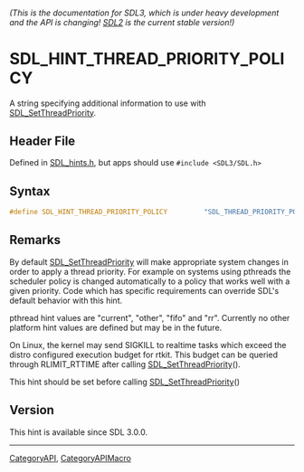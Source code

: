 ###### (This is the documentation for SDL3, which is under heavy development and the API is changing! [SDL2](https://wiki.libsdl.org/SDL2/) is the current stable version!)
# SDL_HINT_THREAD_PRIORITY_POLICY

A string specifying additional information to use with [SDL_SetThreadPriority](SDL_SetThreadPriority).

## Header File

Defined in [SDL_hints.h](https://github.com/libsdl-org/SDL/blob/main/include/SDL3/SDL_hints.h), but apps should use `#include <SDL3/SDL.h>`

## Syntax

```c
#define SDL_HINT_THREAD_PRIORITY_POLICY         "SDL_THREAD_PRIORITY_POLICY"
```

## Remarks

By default [SDL_SetThreadPriority](SDL_SetThreadPriority) will make
appropriate system changes in order to apply a thread priority. For example
on systems using pthreads the scheduler policy is changed automatically to
a policy that works well with a given priority. Code which has specific
requirements can override SDL's default behavior with this hint.

pthread hint values are "current", "other", "fifo" and "rr". Currently no
other platform hint values are defined but may be in the future.

On Linux, the kernel may send SIGKILL to realtime tasks which exceed the
distro configured execution budget for rtkit. This budget can be queried
through RLIMIT_RTTIME after calling
[SDL_SetThreadPriority](SDL_SetThreadPriority)().

This hint should be set before calling
[SDL_SetThreadPriority](SDL_SetThreadPriority)()

## Version

This hint is available since SDL 3.0.0.

----
[CategoryAPI](CategoryAPI), [CategoryAPIMacro](CategoryAPIMacro)

